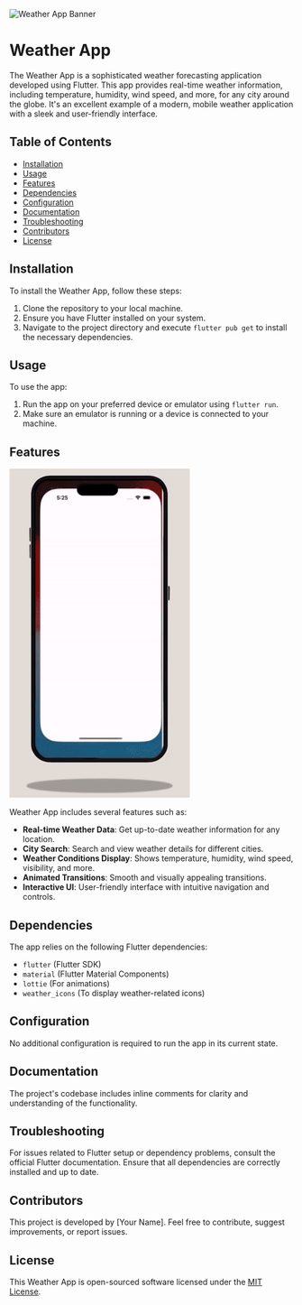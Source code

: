 ![Weather App Banner](images/weather_app_banner.png)

# Weather App

The Weather App is a sophisticated weather forecasting application developed using Flutter. This app provides real-time weather information, including temperature, humidity, wind speed, and more, for any city around the globe. It's an excellent example of a modern, mobile weather application with a sleek and user-friendly interface.

## Table of Contents

- [Installation](#installation)
- [Usage](#usage)
- [Features](#features)
- [Dependencies](#dependencies)
- [Configuration](#configuration)
- [Documentation](#documentation)
- [Troubleshooting](#troubleshooting)
- [Contributors](#contributors)
- [License](#license)

## Installation

To install the Weather App, follow these steps:

1. Clone the repository to your local machine.
2. Ensure you have Flutter installed on your system.
3. Navigate to the project directory and execute `flutter pub get` to install the necessary dependencies.

## Usage

To use the app:

1. Run the app on your preferred device or emulator using `flutter run`.
2. Make sure an emulator is running or a device is connected to your machine.

## Features

![Weather App Gif](images/clima_frame.gif)

Weather App includes several features such as:

- **Real-time Weather Data**: Get up-to-date weather information for any location.
- **City Search**: Search and view weather details for different cities.
- **Weather Conditions Display**: Shows temperature, humidity, wind speed, visibility, and more.
- **Animated Transitions**: Smooth and visually appealing transitions.
- **Interactive UI**: User-friendly interface with intuitive navigation and controls.

## Dependencies

The app relies on the following Flutter dependencies:

- `flutter` (Flutter SDK)
- `material` (Flutter Material Components)
- `lottie` (For animations)
- `weather_icons` (To display weather-related icons)

## Configuration

No additional configuration is required to run the app in its current state.

## Documentation

The project's codebase includes inline comments for clarity and understanding of the functionality.

## Troubleshooting

For issues related to Flutter setup or dependency problems, consult the official Flutter documentation. Ensure that all dependencies are correctly installed and up to date.

## Contributors

This project is developed by [Your Name]. Feel free to contribute, suggest improvements, or report issues.

## License

This Weather App is open-sourced software licensed under the [MIT License](https://opensource.org/licenses/MIT).
